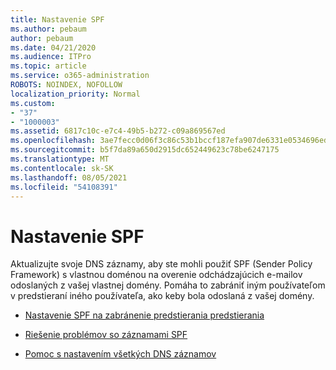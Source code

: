 ```yaml
---
title: Nastavenie SPF
ms.author: pebaum
author: pebaum
ms.date: 04/21/2020
ms.audience: ITPro
ms.topic: article
ms.service: o365-administration
ROBOTS: NOINDEX, NOFOLLOW
localization_priority: Normal
ms.custom:
- "37"
- "1000003"
ms.assetid: 6817c10c-e7c4-49b5-b272-c09a869567ed
ms.openlocfilehash: 3ae7fecc0d06f3c86c53b1bccf187efa907de6331e0534696edc1b0c80581f31
ms.sourcegitcommit: b5f7da89a650d2915dc652449623c78be6247175
ms.translationtype: MT
ms.contentlocale: sk-SK
ms.lasthandoff: 08/05/2021
ms.locfileid: "54108391"
---
```

# <a name="set-up-spf"></a>Nastavenie SPF

Aktualizujte svoje DNS záznamy, aby ste mohli použiť SPF (Sender Policy Framework) s vlastnou doménou na overenie odchádzajúcich e-mailov odoslaných z vašej vlastnej domény. Pomáha to zabrániť iným používateľom v predstieraní iného používateľa, ako keby bola odoslaná z vašej domény.
  
- [Nastavenie SPF na zabránenie predstierania predstierania](/microsoft-365/security/office-365-security/set-up-spf-in-office-365-to-help-prevent-spoofing)

- [Riešenie problémov so záznamami SPF](/microsoft-365/security/office-365-security/how-office-365-uses-spf-to-prevent-spoofing#SPFTroubleshoot)

- [Pomoc s nastavením všetkých DNS záznamov](/microsoft-365/admin/get-help-with-domains/create-dns-records-at-any-dns-hosting-provider)
